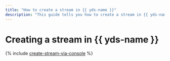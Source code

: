 ```yaml
---
title: "How to create a stream in {{ yds-name }}"
description: "This guide tells you how to create a stream in {{ yds-name }}."
---
```


# Creating a stream in {{ yds-name }}

{% include [create-stream-via-console](../../_includes/data-streams/create-stream-via-console.md) %}
